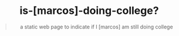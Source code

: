 <h1 align="center">is-[marcos]-doing-college?</h1>
<blockquote align="center">a static web page to indicate if I [marcos] am still doing college</blockquote>
